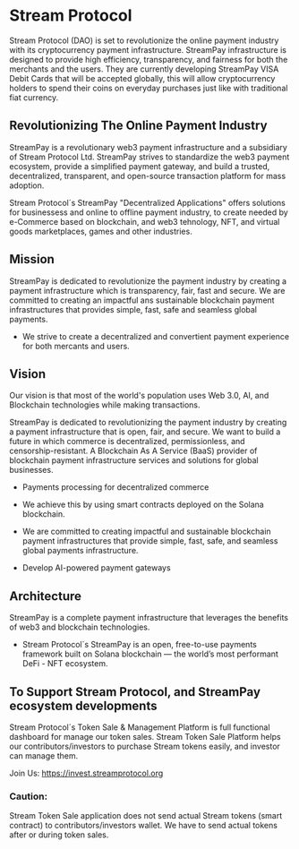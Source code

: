# Stream Protocol

Stream Protocol (DAO) is set to revolutionize the online payment industry with its cryptocurrency payment infrastructure. StreamPay infrastructure is designed to provide high efficiency, transparency, and fairness for both the merchants and the users. They are currently developing StreamPay VISA Debit Cards that will be accepted globally, this will allow cryptocurrency holders to spend their coins on everyday purchases just like with traditional fiat currency.

## Revolutionizing The Online Payment Industry

StreamPay is a revolutionary web3 payment infrastructure and a subsidiary of Stream Protocol Ltd. StreamPay strives to standardize the web3 payment ecosystem, provide a simplified payment gateway, and build a trusted, decentralized, transparent, and open-source transaction platform for mass adoption.

Stream Protocol´s StreamPay "Decentralized Applications" offers solutions for businessess and online to offline payment industry, to create needed by e-Commerce based on blockchain, and web3 tehnology, NFT, and virtual goods marketplaces, games and other industries. 

## Mission

StreamPay is dedicated to revolutionize the payment industry by creating a payment infrastructure which is transparency, fair, fast and secure. We are committed to creating an impactful ans sustainable blockchain payment infrastructures that provides simple, fast, safe and seamless global payments.

- We strive to create a decentralized and convertient payment experience for both mercants and users.

## Vision

Our vision is that most of the world's population uses Web 3.0, AI, and Blockchain technologies while making transactions.

StreamPay is dedicated to revolutionizing the payment industry by creating a payment infrastructure that is open, fair, and secure. We want to build a future in which commerce is decentralized, permissionless, and censorship-resistant. A Blockchain As A Service (BaaS) provider of blockchain payment infrastructure services and solutions for global businesses.

- Payments processing for decentralized commerce

- We achieve this by using smart contracts deployed on the Solana blockchain. 

- We are committed to creating impactful and sustainable blockchain payment infrastructures that provide simple, fast, safe, and seamless global payments infrastructure.

- Develop AI-powered payment gateways

## Architecture

StreamPay is a complete payment infrastructure that leverages the benefits of web3 and blockchain technologies. 

- Stream Protocol´s StreamPay is an open, free-to-use payments framework built on Solana blockchain — the world’s most performant DeFi - NFT ecosystem. 

## To Support Stream Protocol, and StreamPay ecosystem developments

Stream Protocol´s Token Sale & Management Platform is full functional dashboard for manage our token sales. Stream Token Sale Platform helps our contributors/investors to purchase Stream tokens easily, and investor can manage them.

Join Us: https://invest.streamprotocol.org

### Caution:

Stream Token Sale application does not send actual Stream tokens (smart contract) to contributors/investors wallet. We have to send actual tokens after or during token sales. 
